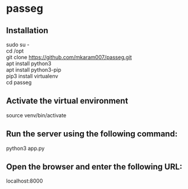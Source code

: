 # passeg
## Installation
sudo su -  
cd /opt  
git clone https://github.com/mkaram007/passeg.git  
apt install python3  
apt install python3-pip  
pip3 install virtualenv  
cd passeg  
## Activate the virtual environment
source venv/bin/activate  
## Run the server using the following command:  
python3 app.py  
## Open the browser and enter the following URL:  
  localhost:8000
